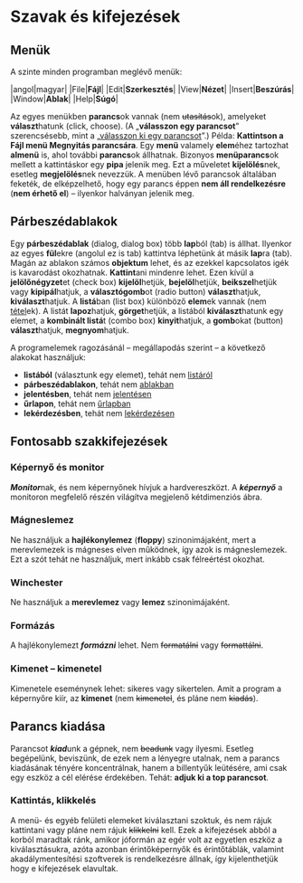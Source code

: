 # Szavak és kifejezések

## Menük

A szinte minden programban meglévő menük:

|angol|magyar|
|File|**Fájl**|
|Edit|**Szerkesztés**|
|View|**Nézet**|
|Insert|**Beszúrás**|
|Window|**Ablak**|
|Help|**Súgó**|

Az egyes menükben **parancs**ok vannak (nem ~~utasítás~~ok), amelyeket **választ**hatunk (click, choose). (A „**válasszon egy parancsot**” szerencsésebb, mint a „<u>válasszon ki egy parancsot</u>”.) Példa: **Kattintson a Fájl menü Megnyitás parancsára**. Egy **menü** valamely **elem**éhez tartozhat **almenü** is, ahol további **parancs**ok állhatnak. Bizonyos **menüparancs**ok mellett a kattintáskor egy **pipa** jelenik meg. Ezt a műveletet **kijelölés**nek, esetleg **megjelölés**nek nevezzük. A menüben lévő parancsok általában feketék, de elképzelhető, hogy egy parancs éppen **nem áll rendelkezésre** (**nem érhető el**) – ilyenkor halványan jelenik meg.

## Párbeszédablakok

Egy **párbeszédablak** (dialog, dialog box) több **lap**ból (tab) is állhat. Ilyenkor az egyes **fül**ekre (angolul ez is tab) kattintva léphetünk át másik **lap**ra (tab). Magán az ablakon számos **objektum** lehet, és az ezekkel kapcsolatos igék is kavarodást okozhatnak. **Kattint**ani mindenre lehet. Ezen kívül a **jelölőnégyzet**et (check box) **kijelöl**hetjük, **bejelöl**hetjük, **beikszel**hetjük vagy **kipipál**hatjuk, a **választógomb**ot (radio button) **választ**hatjuk, **kiválaszt**hatjuk. A **listá**ban (list box) különböző **elem**ek vannak (nem <u>tétel</u>ek). A listát **lapoz**hatjuk, **görget**hetjük, a listából **kiválaszt**hatunk egy elemet, a **kombinált listá**t (combo box) **kinyit**hatjuk, a **gomb**okat (button) **választ**hatjuk, **megnyom**hatjuk.

A programelemek ragozásánál – megállapodás szerint – a következő alakokat használjuk:

-   **listából** (választunk egy elemet), tehát nem <u>listáról</u>
-   **párbeszédablakon**, tehát nem <u>ablakban</u>
-   **jelentésben**, tehát nem <u>jelentésen</u>
-   **űrlapon**, tehát nem <u>űrlapban</u>
-   **lekérdezésben**, tehát nem <u>lekérdezésen</u>

## Fontosabb szakkifejezések

### Képernyő és monitor

***Monitor***nak, és nem képernyőnek hívjuk a hardvereszközt. A ***képernyő*** a monitoron megfelelő részén világítva megjelenő kétdimenziós ábra.

### Mágneslemez

Ne használjuk a **hajlékonylemez** (**floppy**) szinonimájaként, mert a merevlemezek is mágneses elven működnek, így azok is mágneslemezek. Ezt a szót tehát ne használjuk, mert inkább csak félreértést okozhat.

### Winchester

Ne használjuk a **merevlemez** vagy **lemez** szinonimájaként.

### Formázás

A hajlékonylemezt ***formázni*** lehet. Nem ~~formatálni~~ vagy ~~formattálni~~.

### Kimenet – kimenetel

Kimenetele eseménynek lehet: sikeres vagy sikertelen. Amit a program a képernyőre kiír, az **kimenet** (nem ~~kimenetel~~, és pláne nem ~~kiadás~~).

## Parancs kiadása

Parancsot ***kiad***unk a gépnek, nem ~~beadunk~~ vagy ilyesmi. Esetleg begépelünk, beviszünk, de ezek nem a lényegre utalnak, nem a parancs kiadásának tényére koncentrálnak, hanem a billentyűk leütésére, ami csak egy eszköz a cél elérése érdekében. Tehát: **adjuk ki a top parancsot**.

### Kattintás, klikkelés

A menü- és egyéb felületi elemeket kiválasztani szoktuk, és nem rájuk kattintani vagy pláne nem rájuk ~~klikkelni~~ kell. Ezek a kifejezések abból a korból maradtak ránk, amikor jóformán az egér volt az egyetlen eszköz a kiválasztásukra, azóta azonban érintőképernyők és érintőtáblák, valamint akadálymentesítési szoftverek is rendelkezésre állnak, így kijelenthetjük hogy e kifejezések elavultak.

